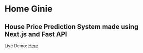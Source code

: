 # Home Ginie

## House Price Prediction System made using Next.js and Fast API

Live Demo: [Here]("https://home-ginie.vercel.app/")
